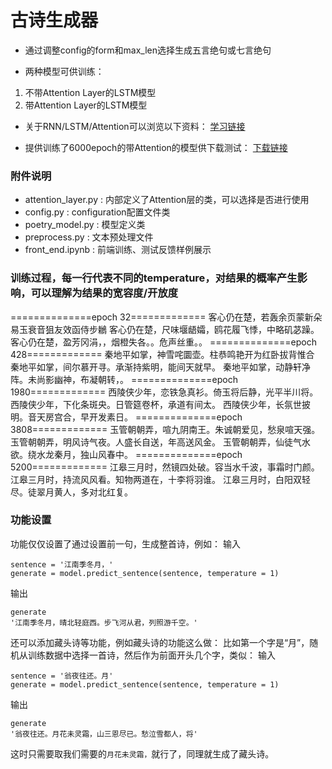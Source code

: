 # 古诗生成器

* 通过调整config的form和max_len选择生成五言绝句或七言绝句

* 两种模型可供训练：
1. 不带Attention Layer的LSTM模型
2. 带Attention Layer的LSTM模型

* 关于RNN/LSTM/Attention可以浏览以下资料：
[学习链接](https://blog.csdn.net/yyhhlancelot/article/details/102502355)

* 提供训练了6000epoch的带Attention的模型供下载测试：
[下载链接](https://pan.baidu.com/s/1fLf94zv-jHwJ5U5oddBcpw)

### 附件说明
* attention_layer.py : 内部定义了Attention层的类，可以选择是否进行使用
* config.py : configuration配置文件类
* poetry_model.py : 模型定义类
* preprocess.py : 文本预处理文件
* front_end.ipynb : 前端训练、测试反馈样例展示

### 训练过程，每一行代表不同的temperature，对结果的概率产生影响，可以理解为结果的宽容度/开放度
==============epoch 32=============
客心仍在楚，若轰余页蒙新朵易玉衰音狙友效函侍步鶒
客心仍在楚，尺味堰龉孀，鸥花履飞悸，中略矶苾躁。
客心仍在楚，盈芳冈涓，，烟橙失各。。危声丝重。。
==============epoch 428=============
秦地平如掌，神雪咤圜壶。柱恭鸣艳开为红卧拔背惟合
秦地平如掌，间尔慕开寻。承渐持紫明，能间天就早。
秦地平如掌，动静轩净阵。未尚影幽神，布凝朝转，。
==============epoch 1980=============
西陵侠少年，恋铁急真衫。倚玉将后静，光平半川将。
西陵侠少年，下化条斑央。日管筵卷杯，承道有间太。
西陵侠少年，长氛世披明。音天房宫合，早开发素日。
==============epoch 3808=============
玉管朝朝弄，喧九阴南王。朱诚朝爱见，愁泉喧天强。
玉管朝朝弄，明风诗气夜。人盛长自送，年高送风金。
玉管朝朝弄，仙徒气水欲。绕水龙秦月，独山风春中。
==============epoch 5200=============
江皋三月时，然镜四处破。容当水千波，事霜时门颜。
江皋三月时，持流风风看。知物两道在，十李将羽谁。
江皋三月时，白阳双轻尽。徒翠月黄人，多对北红复。

### 功能设置
功能仅仅设置了通过设置前一句，生成整首诗，例如：
输入
```
sentence = '江南季冬月，'
generate = model.predict_sentence(sentence, temperature = 1)
```
输出
```
generate
'江南季冬月，晴北轻庭西。步飞河从君，列照游千空。'
```
还可以添加藏头诗等功能，例如藏头诗的功能这么做：
比如第一个字是“月”，随机从训练数据中选择一首诗，然后作为前面开头几个字，类似：
输入
```
sentence = '翁夜往还。月'
generate = model.predict_sentence(sentence, temperature = 1)
```
输出
```
generate
'翁夜往还。月花未灵霜，山三恩尽已。愁泣雪都人，将'
```
这时只需要取我们需要的```月花未灵霜，```就行了，同理就生成了藏头诗。
